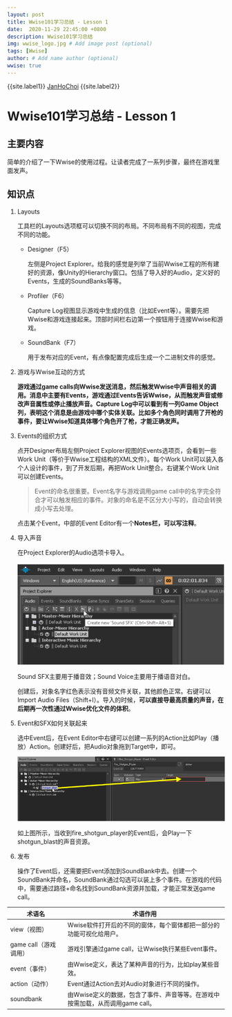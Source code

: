 ```yaml
---
layout: post
title: Wwise101学习总结 - Lesson 1
date:  2020-11-29 22:45:00 +0800
description: Wwise101学习总结
img: wwise_logo.jpg # Add image post (optional)
tags: [Wwise]
author: # Add name author (optional)
wwise: true
---
```


{{site.label1}} <a href="https://github.com/janhochoi/" target="\_blank">JanHoChoi</a> {{site.label2}}

# Wwise101学习总结 - Lesson 1

## 主要内容

简单的介绍了一下Wwise的使用过程。让读者完成了一系列步骤，最终在游戏里面发声。

## 知识点

1. Layouts

   工具栏的Layouts选项框可以切换不同的布局。不同布局有不同的视图，完成不同的功能。

   - Designer（F5）

     左侧是Project Explorer。给我的感觉是列举了当前Wwise工程的所有建好的资源，像Unity的Hierarchy窗口。包括了导入好的Audio，定义好的Events，生成的SoundBanks等等。

   - Profiler（F6）

     Capture Log视图显示游戏中生成的信息（比如Event等）。需要先把Wwise和游戏连接起来。顶部时间栏右边第一个按钮用于连接Wwise和游戏。

   - SoundBank（F7）

     用于发布对应的Event，有点像配置完成后生成一个二进制文件的感觉。

2. 游戏与Wwise互动的方式

   **游戏通过game calls向Wwise发送消息，然后触发Wwise中声音相关的调用。消息中主要有Events，游戏通过Events告诉Wwise，从而触发声音或修改声音属性或停止播放声音。Capture Log中可以看到有一列Game Object列，表明这个消息是由游戏中哪个实体关联。比如多个角色同时调用了开枪的事件，要让Wwise知道具体哪个角色开了枪，才能正确发声。**

3. Events的组织方式

   点开Designer布局左侧Project Explorer视图的Events选项页，会看到一些Work Unit（等价于Wwise工程结构的XML文件）。每个Work Unit可以装入各个人设计的事件，到了开发后期，再把Work Unit整合。右键某个Work Unit可以创建Events。

   > Event的命名很重要。Event名字与游戏调用game call中的名字完全符合才可以触发相应的事件。对象的命名是不区分大小写的，自动会转换成小写去处理。

   点击某个Event，中部的Event Editor有一个**Notes栏，可以写注释**。
   
4. 导入声音

   在Project Explorer的Audio选项卡导入。

   ![创建Sound SFX](../../assets/img/image-20201129234417556.png)

   Sound SFX主要用于播音效；Sound Voice主要用于播语音对白。

   创建后，对象名字红色表示没有音频文件关联，其他颜色正常。右键可以Import Audio Files（Shift+I）。导入的时候，**可以直接导最高质量的声音，在后期再一次性通过Wwise优化文件的体积**。

5. Event和SFX如何关联起来

   选中Event后，在Event Editor中右键可以创建一系列的Action比如Play（播放）Action。创建好后，把Audio对象拖到Target中，即可。

   ![image-20201129235727991](../../assets/img/image-20201129235727991.png)

   如上图所示，当收到fire_shotgun_player的Event后，会Play一下shotgun_blast的声音资源。

6. 发布

   操作了Event后，还需要把Event添加到SoundBank中去。创建一个SoundBank并命名，SoundBank通过勾选可以装上多个事件。在游戏的代码中，需要通过路径+命名找到SoundBank资源并加载，才能正常发送game call。

| 术语名                | 术语作用                                                     |
| --------------------- | ------------------------------------------------------------ |
| view（视图）          | Wwise软件打开后的不同的窗体，每个窗体都把一部分的功能可视化给用户。 |
| game call（游戏调用） | 游戏引擎通过game call，让Wwise执行某些Event事件。            |
| event（事件）         | 由Wwise定义，表达了某种声音的行为，比如play某些音效。        |
| action（动作）        | Event通过Action去对Audio对象进行不同的操作。                 |
| soundbank             | 由Wwise定义的数据，包含了事件、声音等等。在游戏中按需加载，从而调用game call。 |